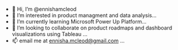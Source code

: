 - 👋 Hi, I’m @ennishamcleod
- 👀 I’m interested in product managment and data analysis...
- 🌱 I’m currently learning Microsoft Power Up Platform...
- 💞️ I’m looking to collaborate on product roadmaps and dashboard visualizations using Tableau ...
- 📫 email me at ennisha.mcleod@gmail.com ...

<!---
ennishamcleod/ennishamcleod is a ✨ special ✨ repository because its `README.md` (this file) appears on your GitHub profile.
You can click the Preview link to take a look at your changes.
--->
